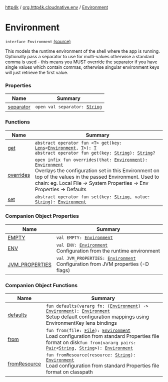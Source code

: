 [http4k](../../index.md) / [org.http4k.cloudnative.env](../index.md) / [Environment](./index.md)

# Environment

`interface Environment` [(source)](https://github.com/http4k/http4k/blob/master/http4k-cloudnative/src/main/kotlin/org/http4k/cloudnative/env/Environment.kt#L15)

This models the runtime environment of the shell where the app is running. Optionally pass a separator to use for multi-values
otherwise a standard comma is used - this means you MUST override the separator if you have single values which contain commas, otherwise
singular environment keys will just retrieve the first value.

### Properties

| Name | Summary |
|---|---|
| [separator](separator.md) | `open val separator: `[`String`](https://kotlinlang.org/api/latest/jvm/stdlib/kotlin/-string/index.html) |

### Functions

| Name | Summary |
|---|---|
| [get](get.md) | `abstract operator fun <T> get(key: `[`Lens`](../../org.http4k.lens/-lens/index.md)`<`[`Environment`](./index.md)`, `[`T`](get.md#T)`>): `[`T`](get.md#T)<br>`abstract operator fun get(key: `[`String`](https://kotlinlang.org/api/latest/jvm/stdlib/kotlin/-string/index.html)`): `[`String`](https://kotlinlang.org/api/latest/jvm/stdlib/kotlin/-string/index.html)`?` |
| [overrides](overrides.md) | `open infix fun overrides(that: `[`Environment`](./index.md)`): `[`Environment`](./index.md)<br>Overlays the configuration set in this Environment on top of the values in the passed Environment. Used to chain: eg. Local File -&gt; System Properties -&gt; Env Properties -&gt; Defaults |
| [set](set.md) | `abstract operator fun set(key: `[`String`](https://kotlinlang.org/api/latest/jvm/stdlib/kotlin/-string/index.html)`, value: `[`String`](https://kotlinlang.org/api/latest/jvm/stdlib/kotlin/-string/index.html)`): `[`Environment`](./index.md) |

### Companion Object Properties

| Name | Summary |
|---|---|
| [EMPTY](-e-m-p-t-y.md) | `val EMPTY: `[`Environment`](./index.md) |
| [ENV](-e-n-v.md) | `val ENV: `[`Environment`](./index.md)<br>Configuration from the runtime environment |
| [JVM_PROPERTIES](-j-v-m_-p-r-o-p-e-r-t-i-e-s.md) | `val JVM_PROPERTIES: `[`Environment`](./index.md)<br>Configuration from JVM properties (-D flags) |

### Companion Object Functions

| Name | Summary |
|---|---|
| [defaults](defaults.md) | `fun defaults(vararg fn: (`[`Environment`](./index.md)`) -> `[`Environment`](./index.md)`): `[`Environment`](./index.md)<br>Setup default configuration mappings using EnvironmentKey lens bindings |
| [from](from.md) | `fun from(file: `[`File`](http://docs.oracle.com/javase/6/docs/api/java/io/File.html)`): `[`Environment`](./index.md)<br>Load configuration from standard Properties file format on disk`fun from(vararg pairs: `[`Pair`](https://kotlinlang.org/api/latest/jvm/stdlib/kotlin/-pair/index.html)`<`[`String`](https://kotlinlang.org/api/latest/jvm/stdlib/kotlin/-string/index.html)`, `[`String`](https://kotlinlang.org/api/latest/jvm/stdlib/kotlin/-string/index.html)`>): `[`Environment`](./index.md) |
| [fromResource](from-resource.md) | `fun fromResource(resource: `[`String`](https://kotlinlang.org/api/latest/jvm/stdlib/kotlin/-string/index.html)`): `[`Environment`](./index.md)<br>Load configuration from standard Properties file format on classpath |
